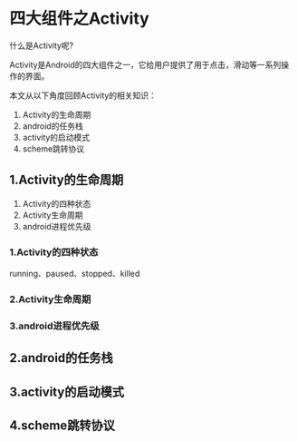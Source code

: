 # 四大组件之Activity #
什么是Activity呢?

Activity是Android的四大组件之一，它给用户提供了用于点击，滑动等一系列操作的界面。

本文从以下角度回顾Activity的相关知识：

1. Activity的生命周期
2. android的任务栈
3. activity的启动模式
4. scheme跳转协议

## 1.Activity的生命周期 ##

1. Activity的四种状态
2. Activity生命周期
3. android进程优先级

### 1.Activity的四种状态 ###

running、paused、stopped、killed

### 2.Activity生命周期 ###




### 3.android进程优先级 ###


## 2.android的任务栈 ##


## 3.activity的启动模式 ##

## 4.scheme跳转协议 ##